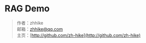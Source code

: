 # RAG Demo

> 作者：zhhike\
> 邮箱：zhhike@qq.com\
> 主页：[http://github.com/zh-hike](http://github.com/zh-hike)

